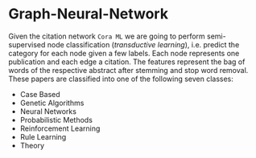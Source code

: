 # Graph-Neural-Network

Given the citation network `Cora ML` we are going to perform semi-supervised node classification (*transductive learning*), i.e. predict the category for each node given a few labels. Each node represents one publication and each edge a citation. The features represent the bag of words of the respective abstract after stemming and stop word removal. These papers are classified into one of the following seven classes:
- Case Based
- Genetic Algorithms
- Neural Networks
- Probabilistic Methods
- Reinforcement Learning
- Rule Learning
- Theory
